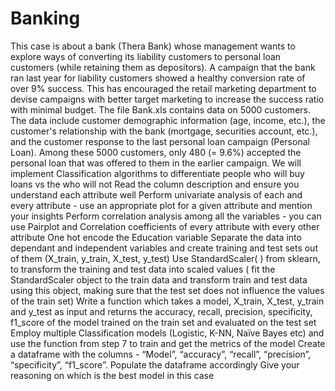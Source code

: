 # Banking
This case is about a bank (Thera Bank) whose management wants to explore ways of converting its liability customers to personal loan customers (while retaining them as depositors). A campaign that the bank ran last year for liability customers showed a healthy conversion rate of over 9% success. This has encouraged the retail marketing department to devise campaigns with better target marketing to increase the success ratio with minimal budget.
The file Bank.xls contains data on 5000 customers. The data include customer demographic information (age,
income, etc.), the customer's relationship with the bank (mortgage, securities account, etc.), and the customer
response to the last personal loan campaign (Personal Loan). Among these 5000 customers, only 480 (= 9.6%)
accepted the personal loan that was offered to them in the earlier campaign.
We will implement Classification algorithms to differentiate people who will buy loans vs the who will not
Read the column description and ensure you understand each attribute well
Perform univariate analysis of each and every attribute - use an appropriate plot for a given attribute and
mention your insights
Perform correlation analysis among all the variables - you can use Pairplot and Correlation coefficients of
every attribute with every other attribute 
One hot encode the Education variable 
Separate the data into dependant and independent variables and create training and test sets out of them
(X_train, y_train, X_test, y_test)
Use StandardScaler( ) from sklearn, to transform the training and test data into scaled values ( fit the
StandardScaler object to the train data and transform train and test data using this object, making sure that
the test set does not influence the values of the train set) 
Write a function which takes a model, X_train, X_test, y_train and y_test as input and returns the accuracy,
recall, precision, specificity, f1_score of the model trained on the train set and evaluated on the test set 
Employ multiple Classification models (Logistic, K-NN, Naïve Bayes etc) and use the function from step 7
to train and get the metrics of the model
Create a dataframe with the columns - “Model”, “accuracy”, “recall”, “precision”, “specificity”, “f1_score”.
Populate the dataframe accordingly 
Give your reasoning on which is the best model in this case 

